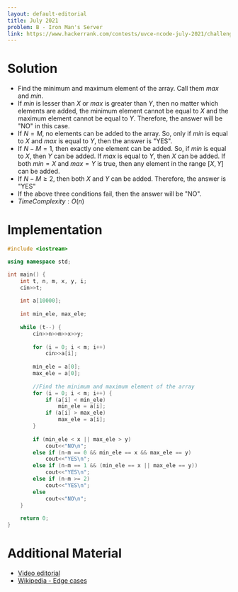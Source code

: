 ```yaml
---
layout: default-editorial
title: July 2021
problem: B - Iron Man's Server
link: https://www.hackerrank.com/contests/uvce-ncode-july-2021/challenges/b-iron-mans-server
---
```

# Solution

- Find the minimum and maximum element of the array. Call them $max$ and $min$.
- If $min$ is lesser than $X$ or $max$ is greater than $Y$, then no matter which elements are added, the minimum element cannot be equal to $X$ and the maximum element cannot be equal to $Y$. Therefore, the answer will be "NO" in this case.
- If $N = M$, no elements can be added to the array. So, only if $min$ is equal to $X$ and $max$ is equal to $Y$, then the answer is "YES".
- If $N-M = 1$, then exactly one element can be added. So, if $min$ is equal to $X$, then $Y$ can be added. If $max$ is equal to $Y$, then $X$ can be added. If both $min = X$ and $max = Y$ is true, then any element in the range $[X, Y]$ can be added.
- If $N-M \ge 2$, then both $X$ and $Y$ can be added. Therefore, the answer is "YES"
- If the above three conditions fail, then the answer will be "NO".
- $Time Complexity: O(n)$

$$$$

# Implementation

```cpp
#include <iostream>

using namespace std;

int main() {
    int t, n, m, x, y, i;
    cin>>t;
    
    int a[10000];
    
    int min_ele, max_ele;
    
    while (t--) {
        cin>>n>>m>>x>>y;
        
        for (i = 0; i < m; i++)
            cin>>a[i];
        
        min_ele = a[0];
        max_ele = a[0];
        
        //Find the minimum and maximum element of the array
        for (i = 0; i < m; i++) {
            if (a[i] < min_ele)
                min_ele = a[i];
            if (a[i] > max_ele)
                max_ele = a[i];
        }
        
        if (min_ele < x || max_ele > y)
            cout<<"NO\n";
        else if (n-m == 0 && min_ele == x && max_ele == y)
            cout<<"YES\n";
        else if (n-m == 1 && (min_ele == x || max_ele == y))
            cout<<"YES\n";
        else if (n-m >= 2)
            cout<<"YES\n";
        else
            cout<<"NO\n";
    }
    
    return 0;
}
```

$$$$

# Additional Material

- [Video editorial](https://drive.google.com/file/d/1RcFGE1JOmu-xWk1QNDf8jCU4Nu1ABQkm/view?usp=sharing)
- [Wikipedia - Edge cases](https://en.wikipedia.org/wiki/Edge_case)
